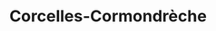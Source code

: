 ---
title: Corcelles-Cormondrèche
url: /corcelles-cormondreche/
latitude: 46.986
longitude: 6.865
---
